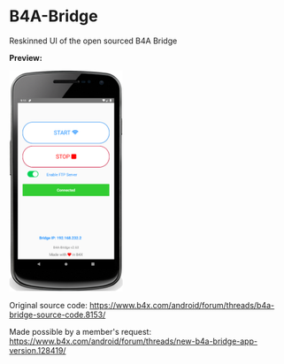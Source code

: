 # B4A-Bridge
Reskinned UI of the open sourced B4A Bridge

**Preview:**

<img src="https://github.com/pyhoon/B4A-Bridge/blob/main/preview.png" title="Preview" height="400" />

Original source code: https://www.b4x.com/android/forum/threads/b4a-bridge-source-code.8153/

Made possible by a member's request: https://www.b4x.com/android/forum/threads/new-b4a-bridge-app-version.128419/
